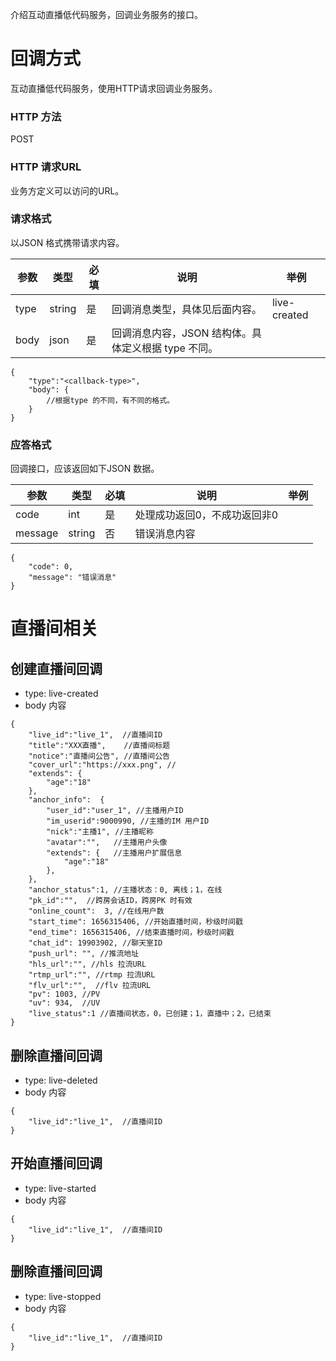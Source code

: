 介绍互动直播低代码服务，回调业务服务的接口。

# 回调方式
互动直播低代码服务，使用HTTP请求回调业务服务。

### HTTP 方法
POST 

### HTTP 请求URL
业务方定义可以访问的URL。

### 请求格式
以JSON 格式携带请求内容。

| 参数    | 类型   | 必填 | 说明      | 举例 |
| ------- | ------ | ---- | --------- | ---- |
| type  | string | 是   | 回调消息类型，具体见后面内容。 |  live-created     |
| body  | json   | 是   | 回调消息内容，JSON 结构体。具体定义根据 type 不同。 |       |

```
{
    "type":"<callback-type>",
    "body": {
        //根据type 的不同，有不同的格式。
    }
}
```

### 应答格式
回调接口，应该返回如下JSON 数据。 

| 参数    | 类型   | 必填 | 说明      | 举例 |
| ------- | ------ | ---- | --------- | ---- |
| code  | int  | 是   | 处理成功返回0，不成功返回非0  |       |
| message | string | 否   | 错误消息内容 |

```bigquery
{
    "code": 0,
    "message": "错误消息"
}
```

# 直播间相关
## 创建直播间回调
* type: live-created
* body 内容

```
{
    "live_id":"live_1",  //直播间ID
    "title":"XXX直播",    //直播间标题
    "notice":"直播间公告", //直播间公告
    "cover_url":"https://xxx.png", //
    "extends": {
        "age":"18"
    },
    "anchor_info":  {
        "user_id":"user_1", //主播用户ID
        "im_userid":9000990, //主播的IM 用户ID
        "nick":"主播1", //主播昵称
        "avatar":"",   //主播用户头像
        "extends": {   //主播用户扩展信息
            "age":"18"
        },
    },
    "anchor_status":1, //主播状态：0, 离线；1，在线
    "pk_id":"",  //跨房会话ID，跨房PK 时有效
    "online_count":  3, //在线用户数
    "start_time": 1656315406, //开始直播时间，秒级时间戳
    "end_time": 1656315406, //结束直播时间，秒级时间戳
    "chat_id": 19903902, //聊天室ID
    "push_url": "", //推流地址
    "hls_url":"", //hls 拉流URL
    "rtmp_url":"", //rtmp 拉流URL
    "flv_url":"",  //flv 拉流URL
    "pv": 1003, //PV
    "uv": 934,  //UV
    "live_status":1 //直播间状态，0，已创建；1，直播中；2，已结束
}
```


## 删除直播间回调
* type: live-deleted
* body 内容

```
{
    "live_id":"live_1",  //直播间ID
}
```


## 开始直播间回调
* type: live-started
* body 内容

```
{
    "live_id":"live_1",  //直播间ID
}
```


## 删除直播间回调
* type: live-stopped
* body 内容

```
{
    "live_id":"live_1",  //直播间ID
}
```
